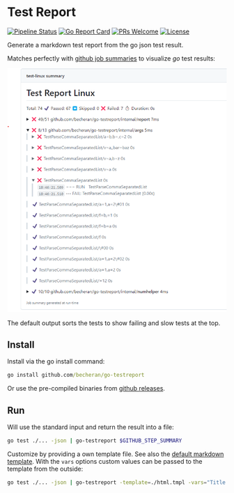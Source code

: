 # Test Report

[![Pipeline Status](https://github.com/becheran/go-testreport/actions/workflows/go.yml/badge.svg)](https://github.com/becheran/go-testreport/actions/workflows/go.yml)
[![Go Report Card][go-report-image]][go-report-url]
[![PRs Welcome][pr-welcome-image]][pr-welcome-url]
[![License][license-image]][license-url]

[license-url]: https://github.com/becheran/go-testreport/blob/main/LICENSE
[license-image]: https://img.shields.io/badge/License-MIT-brightgreen.svg
[go-report-image]: https://goreportcard.com/badge/github.com/becheran/go-testreport
[go-report-url]: https://goreportcard.com/report/github.com/becheran/go-testreport
[pr-welcome-image]: https://img.shields.io/badge/PRs-welcome-brightgreen.svg
[pr-welcome-url]: https://github.com/becheran/go-testreport/blob/main/CONTRIBUTING.md

Generate a markdown test report from the go json test result.

Matches perfectly with [github job summaries](https://github.blog/2022-05-09-supercharging-github-actions-with-job-summaries/) to visualize *go* test results:

![ReportExample](./doc/GitHubReport.png)

The default output sorts the tests to show failing and slow tests at the top.

## Install

Install via the go install command:

``` cmd
go install github.com/becheran/go-testreport
```

Or use the pre-compiled binaries from [github releases](https://github.com/becheran/go-testreport/releases).

## Run

Will use the standard input and return the result into a file:

```bash
go test ./... -json | go-testreport $GITHUB_STEP_SUMMARY
```

Customize by providing a own template file. See also the [default markdown template](./internal/report/templates/md.tmpl). With the `vars` options custom values can be passed to the template from the outside:

```bash
go test ./... -json | go-testreport -template=./html.tmpl -vars="Title:Test Report Linux" $GITHUB_STEP_SUMMARY
```
